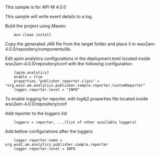 This sample is for API-M 4.0.0

This sample will write event details to a log. 

Build the project using Maven:

        mvn clean install


Copy the generated JAR file from the target folder and place it in wso2am-4.0.0/repository/components/lib.

Edit apim.analytics configurations in the deployment.toml located inside wso2am-4.0.0/repository/conf with the 
following configuration.

        [apim.analytics]
        enable = true
        properties."publisher.reporter.class" = "org.wso2.am.analytics.publisher.sample.reporter.CustomReporter"
        logger.reporter.level = "INFO"


To enable logging for reporter, edit log4j2.properties file located inside wso2am-4.0.0/repository/conf 

Add reporter to the loggers list

        loggers = reporter, ...(list of other available loggers)


Add bellow configurations after the loggers

        logger.reporter.name = org.wso2.am.analytics.publisher.sample.reporter
        logger.reporter.level = INFO



